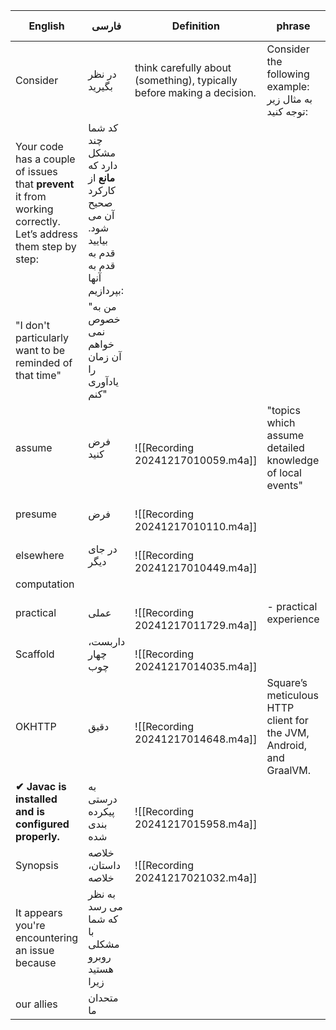 | English                                                                                                               | فارسی                                                                                          | Definition                                                             | phrase                                                             | Similar (Synonym) |
| --------------------------------------------------------------------------------------------------------------------- | ---------------------------------------------------------------------------------------------- | ---------------------------------------------------------------------- | ------------------------------------------------------------------ | ----------------- |
| Consider                                                                                                              | در نظر بگیرید                                                                                  | think carefully about (something), typically before making a decision. | Consider the following example:<br>به مثال زیر توجه کنید:          | think about       |
| Your code has a couple of issues that **prevent** it from working correctly. Let’s address them step by step:<br><br> | کد شما چند مشکل دارد که **مانع** از کارکرد صحیح آن می شود. بیایید قدم به قدم به آنها بپردازیم: |                                                                        |                                                                    |                   |
| "I don't particularly want to be reminded of that time"<br>                                                           | "من به خصوص نمی خواهم آن زمان را یادآوری کنم"<br>                                              |                                                                        |                                                                    |                   |
| assume                                                                                                                | فرض کنید                                                                                       | <br>![[Recording 20241217010059.m4a]]<br>                              | "topics which assume detailed knowledge of local events"<br>       |                   |
| presume                                                                                                               | فرض                                                                                            | <br>![[Recording 20241217010110.m4a]]<br>                              |                                                                    |                   |
| elsewhere                                                                                                             | در جای دیگر                                                                                    | <br>![[Recording 20241217010449.m4a]]<br>                              |                                                                    |                   |
| computation                                                                                                           |                                                                                                |                                                                        |                                                                    |                   |
| practical                                                                                                             | عملی<br>                                                                                       | <br>![[Recording 20241217011729.m4a]]<br>                              | - practical experience                                             |                   |
| Scaffold                                                                                                              | داربست، چهار چوب                                                                               | <br>![[Recording 20241217014035.m4a]]<br>                              |                                                                    |                   |
| OKHTTP                                                                                                                | دقیق                                                                                           | <br>![[Recording 20241217014648.m4a]]<br>                              | Square’s meticulous HTTP client for the JVM, Android, and GraalVM. |                   |
| **✔ Javac is installed and is configured properly.**<br>                                                              | به درستی پیکرده بندی شده<br>                                                                   | <br>![[Recording 20241217015958.m4a]]<br>                              |                                                                    |                   |
| Synopsis                                                                                                              | خلاصه داستان، خلاصه                                                                            | <br>![[Recording 20241217021032.m4a]]<br>                              |                                                                    | Summary           |
| It appears you're encountering an issue because                                                                       | به نظر می رسد که شما با مشکلی روبرو هستید زیرا                                                 |                                                                        |                                                                    |                   |
| our allies                                                                                                            | متحدان ما                                                                                      |                                                                        |                                                                    |                   |
